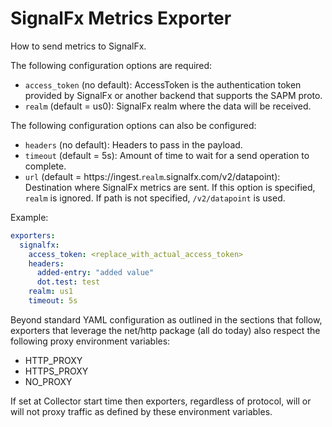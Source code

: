 # SignalFx Metrics Exporter

How to send metrics to SignalFx.

The following configuration options are required:

- `access_token` (no default): AccessToken is the authentication token provided
by SignalFx or another backend that supports the SAPM proto.
- `realm` (default = us0): SignalFx realm where the data will be received.

The following configuration options can also be configured:

- `headers` (no default): Headers to pass in the payload.
- `timeout` (default = 5s): Amount of time to wait for a send operation to complete.
- `url` (default = https://ingest.`realm`.signalfx.com/v2/datapoint): Destination
where SignalFx metrics are sent. If this option is specified, `realm` is ignored.
If path is not specified, `/v2/datapoint` is used.

Example:

```yaml
exporters:
  signalfx:
    access_token: <replace_with_actual_access_token>
    headers:
      added-entry: "added value"
      dot.test: test
    realm: us1
    timeout: 5s
```

Beyond standard YAML configuration as outlined in the sections that follow,
exporters that leverage the net/http package (all do today) also respect the
following proxy environment variables:

* HTTP_PROXY
* HTTPS_PROXY
* NO_PROXY

If set at Collector start time then exporters, regardless of protocol,
will or will not proxy traffic as defined by these environment variables.
